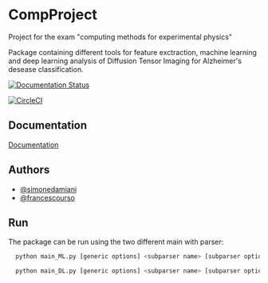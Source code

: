 # CompProject

Project for the exam "computing methods for experimental physics"

Package containing different tools for feature exctraction, machine learning and deep learning analysis of Diffusion Tensor Imaging for Alzheimer's desease classification.

[![Documentation Status](https://readthedocs.org/projects/compproject/badge/?version=latest)](https://compproject.readthedocs.io/en/latest/?badge=latest)

[![CircleCI](https://dl.circleci.com/status-badge/img/gh/francescouni0/CompProject/tree/main.svg?style=svg)](https://dl.circleci.com/status-badge/redirect/gh/francescouni0/CompProject/tree/main)


## Documentation

[Documentation](https://compproject.readthedocs.io/en/latest/index.html)


## Authors

- [@simonedamiani](https://github.com/simonedamiani)
- [@francescourso](https://github.com/francescouni0)




## Run

The package can be run using the two different main with parser:

```bash
  python main_ML.py [generic options] <subparser name> [subparser options]
```


```bash
  python main_DL.py [generic options] <subparser name> [subparser options]
```

